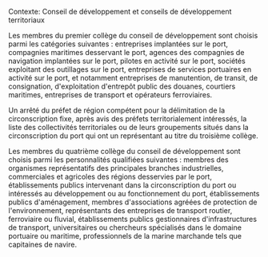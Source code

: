 Contexte: Conseil de développement et conseils de développement territoriaux

Les membres du premier collège du conseil de développement sont choisis parmi les catégories suivantes : entreprises implantées sur le port, compagnies maritimes desservant le port, agences des compagnies de navigation implantées sur le port, pilotes en activité sur le port, sociétés exploitant des outillages sur le port, entreprises de services portuaires en activité sur le port, et notamment entreprises de manutention, de transit, de consignation, d'exploitation d'entrepôt public des douanes, courtiers maritimes, entreprises de transport et opérateurs ferroviaires.

Un arrêté du préfet de région compétent pour la délimitation de la circonscription fixe, après avis des préfets territorialement intéressés, la liste des collectivités territoriales ou de leurs groupements situés dans la circonscription du port qui ont un représentant au titre du troisième collège.

Les membres du quatrième collège du conseil de développement sont choisis parmi les personnalités qualifiées suivantes : membres des organismes représentatifs des principales branches industrielles, commerciales et agricoles des régions desservies par le port, établissements publics intervenant dans la circonscription du port ou intéressés au développement ou au fonctionnement du port, établissements publics d'aménagement, membres d'associations agréées de protection de l'environnement, représentants des entreprises de transport routier, ferroviaire ou fluvial, établissements publics gestionnaires d'infrastructures de transport, universitaires ou chercheurs spécialisés dans le domaine portuaire ou maritime, professionnels de la marine marchande tels que capitaines de navire.